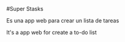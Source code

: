 #Super Stasks

Es una app web para crear un lista de tareas

It's a app web for create a to-do list
